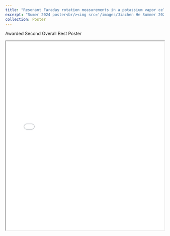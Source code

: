 ```yaml
---
title: "Resonant Faraday rotation measurements in a potassium vapor cell"
excerpt: "Sumer 2024 poster<br/><img src='/images/Jiachen He Summer 2024 poster.png'>"
collection: Poster
---
```


Awarded Second Overall Best Poster
<iframe src="/files/Jiachen He Summer 2024 poster.pdf" width="100%" height="600px"></iframe>

